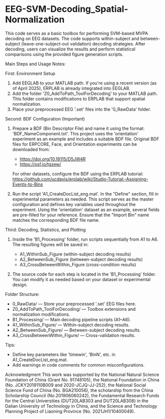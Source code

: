 # EEG-SVM-Decoding_Spatial-Normalization
This code serves as a basic toolbox for performing SVM-based MVPA decoding on EEG datasets. The code supports within-subject and between-subject (leave-one-subject-out validation) decoding strategies. After decoding, users can visualize the results and perform statistical comparisons using the provided figure generation scripts.

Main Steps and Usage Notes:

First: Environment Setup
1. Add EEGLAB to your MATLAB path. If you're using a recent version (as of April 2025), ERPLAB is already integrated into EEGLAB.
2. Add the folder 'Z0_AddToPath_ToolForDecoding' to your MATLAB path. This folder contains modifications to ERPLAB that support spatial normalization.
3. Place your preprocessed EEG '.set' files into the '0_RawData' folder.

Second: BDF Configuration (Important)
1. Prepare a BDF (Bin Descriptor File) and name it using the format: 'BDF_NameComponent.txt'.
   This project uses the 'orientation' experiment as an example and includes a suitable BDF file.
   Original BDF files for ERPCORE, Face, and Orientation experiments can be downloaded from:
   - https://doi.org/10.18115/D5JW4R
   - https://osf.io/tgzew/

   For other datasets, configure the BDF using the ERPLAB tutorial:
   https://github.com/ucdavis/erplab/wiki/Studio-Tutorial:-Assigning-Events-to-Bins

2. Run the script 'A1_CreateDocList_eng.mat'.
   In the "Define" section, fill in experimental parameters as needed.
   This script serves as the master configuration and defines key variables used throughout the experiment.
   Using the 'orientation' dataset as an example, several fields are pre-filled for your reference.
   Ensure that the "Import Bin" name matches the corresponding BDF file name.

Third: Decoding, Statistics, and Plotting
1. Inside the 'B1_Processing' folder, run scripts sequentially from A1 to A6.
   The resulting figures will be saved in:
   - A1_WithinSub_Figure (within-subject decoding results)
   - A2_BetweenSub_Figure (between-subject decoding results)
   - A3_CrossBetweenWithin_Figure (cross-condition results)

2. The source code for each step is located in the 'B1_Processing' folder.
   You can modify it as needed based on your dataset or experimental design.

Folder Structure:
- 0_RawData/ — Store your preprocessed '.set' EEG files here.
- Z0_AddToPath_ToolForDecoding/ — Toolbox extensions and normalization modifications.
- B1_Processing/ — Main decoding pipeline scripts (A1–A6).
- A1_WithinSub_Figure/ — Within-subject decoding results.
- A2_BetweenSub_Figure/ — Between-subject decoding results.
- A3_CrossBetweenWithin_Figure/ — Cross-validation results.

Tips:
- Define key parameters like 'timewin', 'BinN', etc. in A1_CreateDocList_eng.mat.
- Add warnings in code comments for common misconfigurations.



Acknowledgment
This work was supported by the National Natural Science Foundation of China (Grant No. 91748105), the National Foundation in China (No. JCKY2019110B009 and 2020-JCJQ-JJ-252), the National Social Science Fund of China (No. BGA210056), the scholarship from the China Scholarship Council (No.201906060242), the Fundamental Research Funds for the Central Universities (DUT20LAB303 and DUT20LAB308) in the Dalian University of Technology in China, and the Science and Technology Planning Project of Liaoning Province (No. 2021JH1/10400049).

